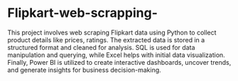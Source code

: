 # Flipkart-web-scrapping-

This project involves web scraping Flipkart data using Python to collect product details like prices, ratings. The extracted data is stored in a structured format and cleaned for analysis. SQL is used for data manipulation and querying, while Excel helps with initial data visualization. Finally, Power BI is utilized to create interactive dashboards, uncover trends, and generate insights for business decision-making.
